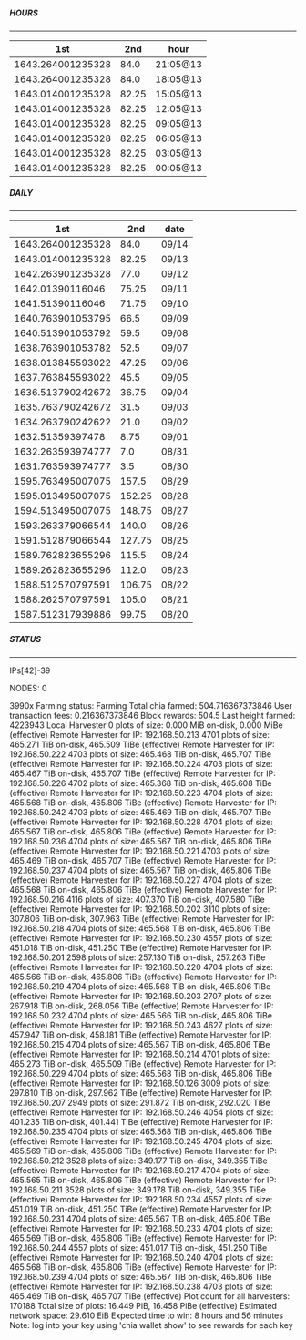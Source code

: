 ##### HOURS
-------

| 1st | 2nd | hour |
|---|----|-----|
|1643.264001235328 | 84.0 | 21:05@13 |
|1643.264001235328 | 84.0 | 18:05@13 |
|1643.014001235328 | 82.25 | 15:05@13 |
|1643.014001235328 | 82.25 | 12:05@13 |
|1643.014001235328 | 82.25 | 09:05@13 |
|1643.014001235328 | 82.25 | 06:05@13 |
|1643.014001235328 | 82.25 | 03:05@13 |
|1643.014001235328 | 82.25 | 00:05@13 |

##### DAILY
-------

| 1st | 2nd | date |
|---|----|-----|
|1643.264001235328 | 84.0 | 09/14 |
|1643.014001235328 | 82.25 | 09/13 |
|1642.263901235328 | 77.0 | 09/12 |
|1642.01390116046 | 75.25 | 09/11 |
|1641.51390116046 | 71.75 | 09/10 |
|1640.763901053795 | 66.5 | 09/09 |
|1640.513901053792 | 59.5 | 09/08 |
|1638.763901053782 | 52.5 | 09/07 |
|1638.013845593022 | 47.25 | 09/06 |
|1637.763845593022 | 45.5 | 09/05 |
|1636.513790242672 | 36.75 | 09/04 |
|1635.763790242672 | 31.5 | 09/03 |
|1634.263790242622 | 21.0 | 09/02 |
|1632.51359397478 | 8.75 | 09/01 |
|1632.263593974777 | 7.0 | 08/31 |
|1631.763593974777 | 3.5 | 08/30 |
|1595.763495007075 | 157.5 | 08/29 |
|1595.013495007075 | 152.25 | 08/28 |
|1594.513495007075 | 148.75 | 08/27 |
|1593.263379066544 | 140.0 | 08/26 |
|1591.512879066544 | 127.75 | 08/25 |
|1589.762823655296 | 115.5 | 08/24 |
|1589.262823655296 | 112.0 | 08/23 |
|1588.512570797591 | 106.75 | 08/22 |
|1588.262570797591 | 105.0 | 08/21 |
|1587.512317939886 | 99.75 | 08/20 |


##### STATUS
-------

IPs[42]-39

NODES: 0


3990x
Farming status: Farming
Total chia farmed: 504.716367373846
User transaction fees: 0.216367373846
Block rewards: 504.5
Last height farmed: 4223943
Local Harvester
   0 plots of size: 0.000 MiB on-disk, 0.000 MiBe (effective)
Remote Harvester for IP: 192.168.50.213
   4701 plots of size: 465.271 TiB on-disk, 465.509 TiBe (effective)
Remote Harvester for IP: 192.168.50.222
   4703 plots of size: 465.468 TiB on-disk, 465.707 TiBe (effective)
Remote Harvester for IP: 192.168.50.224
   4703 plots of size: 465.467 TiB on-disk, 465.707 TiBe (effective)
Remote Harvester for IP: 192.168.50.226
   4702 plots of size: 465.368 TiB on-disk, 465.608 TiBe (effective)
Remote Harvester for IP: 192.168.50.223
   4704 plots of size: 465.568 TiB on-disk, 465.806 TiBe (effective)
Remote Harvester for IP: 192.168.50.242
   4703 plots of size: 465.469 TiB on-disk, 465.707 TiBe (effective)
Remote Harvester for IP: 192.168.50.228
   4704 plots of size: 465.567 TiB on-disk, 465.806 TiBe (effective)
Remote Harvester for IP: 192.168.50.236
   4704 plots of size: 465.567 TiB on-disk, 465.806 TiBe (effective)
Remote Harvester for IP: 192.168.50.221
   4703 plots of size: 465.469 TiB on-disk, 465.707 TiBe (effective)
Remote Harvester for IP: 192.168.50.237
   4704 plots of size: 465.567 TiB on-disk, 465.806 TiBe (effective)
Remote Harvester for IP: 192.168.50.227
   4704 plots of size: 465.568 TiB on-disk, 465.806 TiBe (effective)
Remote Harvester for IP: 192.168.50.216
   4116 plots of size: 407.370 TiB on-disk, 407.580 TiBe (effective)
Remote Harvester for IP: 192.168.50.202
   3110 plots of size: 307.806 TiB on-disk, 307.963 TiBe (effective)
Remote Harvester for IP: 192.168.50.218
   4704 plots of size: 465.568 TiB on-disk, 465.806 TiBe (effective)
Remote Harvester for IP: 192.168.50.230
   4557 plots of size: 451.018 TiB on-disk, 451.250 TiBe (effective)
Remote Harvester for IP: 192.168.50.201
   2598 plots of size: 257.130 TiB on-disk, 257.263 TiBe (effective)
Remote Harvester for IP: 192.168.50.220
   4704 plots of size: 465.566 TiB on-disk, 465.806 TiBe (effective)
Remote Harvester for IP: 192.168.50.219
   4704 plots of size: 465.568 TiB on-disk, 465.806 TiBe (effective)
Remote Harvester for IP: 192.168.50.203
   2707 plots of size: 267.918 TiB on-disk, 268.056 TiBe (effective)
Remote Harvester for IP: 192.168.50.232
   4704 plots of size: 465.566 TiB on-disk, 465.806 TiBe (effective)
Remote Harvester for IP: 192.168.50.243
   4627 plots of size: 457.947 TiB on-disk, 458.181 TiBe (effective)
Remote Harvester for IP: 192.168.50.215
   4704 plots of size: 465.567 TiB on-disk, 465.806 TiBe (effective)
Remote Harvester for IP: 192.168.50.214
   4701 plots of size: 465.273 TiB on-disk, 465.509 TiBe (effective)
Remote Harvester for IP: 192.168.50.229
   4704 plots of size: 465.568 TiB on-disk, 465.806 TiBe (effective)
Remote Harvester for IP: 192.168.50.126
   3009 plots of size: 297.810 TiB on-disk, 297.962 TiBe (effective)
Remote Harvester for IP: 192.168.50.207
   2949 plots of size: 291.872 TiB on-disk, 292.020 TiBe (effective)
Remote Harvester for IP: 192.168.50.246
   4054 plots of size: 401.235 TiB on-disk, 401.441 TiBe (effective)
Remote Harvester for IP: 192.168.50.235
   4704 plots of size: 465.568 TiB on-disk, 465.806 TiBe (effective)
Remote Harvester for IP: 192.168.50.245
   4704 plots of size: 465.569 TiB on-disk, 465.806 TiBe (effective)
Remote Harvester for IP: 192.168.50.212
   3528 plots of size: 349.177 TiB on-disk, 349.355 TiBe (effective)
Remote Harvester for IP: 192.168.50.217
   4704 plots of size: 465.565 TiB on-disk, 465.806 TiBe (effective)
Remote Harvester for IP: 192.168.50.211
   3528 plots of size: 349.178 TiB on-disk, 349.355 TiBe (effective)
Remote Harvester for IP: 192.168.50.234
   4557 plots of size: 451.019 TiB on-disk, 451.250 TiBe (effective)
Remote Harvester for IP: 192.168.50.231
   4704 plots of size: 465.567 TiB on-disk, 465.806 TiBe (effective)
Remote Harvester for IP: 192.168.50.233
   4704 plots of size: 465.569 TiB on-disk, 465.806 TiBe (effective)
Remote Harvester for IP: 192.168.50.244
   4557 plots of size: 451.017 TiB on-disk, 451.250 TiBe (effective)
Remote Harvester for IP: 192.168.50.240
   4704 plots of size: 465.568 TiB on-disk, 465.806 TiBe (effective)
Remote Harvester for IP: 192.168.50.239
   4704 plots of size: 465.567 TiB on-disk, 465.806 TiBe (effective)
Remote Harvester for IP: 192.168.50.238
   4703 plots of size: 465.469 TiB on-disk, 465.707 TiBe (effective)
Plot count for all harvesters: 170188
Total size of plots: 16.449 PiB, 16.458 PiBe (effective)
Estimated network space: 29.610 EiB
Expected time to win: 8 hours and 56 minutes
Note: log into your key using 'chia wallet show' to see rewards for each key
